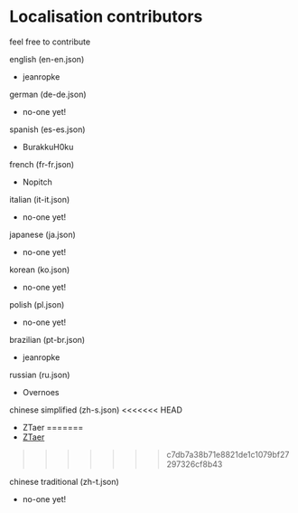 # Localisation contributors

feel free to contribute

english (en-en.json)
  - jeanropke 
  
german (de-de.json)
  - no-one yet!
    
spanish (es-es.json)
  - BurakkuH0ku
    
french (fr-fr.json)
  - Nopitch
  
italian (it-it.json)
- no-one yet!

japanese (ja.json)
  - no-one yet!
  
korean (ko.json)
  - no-one yet!
  
polish (pl.json)
  - no-one yet!
  
brazilian (pt-br.json)
  - jeanropke
  
russian (ru.json)
  - Overnoes
   
chinese simplified (zh-s.json)
<<<<<<< HEAD
  - ZTaer
=======
  - <a href="https://github.com/ZTaer/SoseeRDOMap" > ZTaer </a>
>>>>>>> c7db7a38b71e8821de1c1079bf27297326cf8b43
   
chinese traditional (zh-t.json)
  - no-one yet!
   
